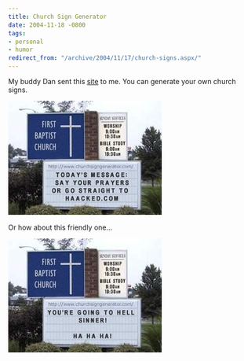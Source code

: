 ```yaml
---
title: Church Sign Generator
date: 2004-11-18 -0800
tags:
- personal
- humor
redirect_from: "/archive/2004/11/17/church-signs.aspx/"
---
```


My buddy Dan sent this [site](http://www.churchsigngenerator.com/) to
me. You can generate your own church signs.

![Church Sign](/images/churchsign.jpg)

Or how about this friendly one...

![Another church sign](/images/ChurchSign2.jpg)

